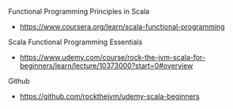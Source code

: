 Functional Programming Principles in Scala
- https://www.coursera.org/learn/scala-functional-programming

Scala Functional Programming Essentials
- https://www.udemy.com/course/rock-the-jvm-scala-for-beginners/learn/lecture/10373000?start=0#overview

Github
- https://github.com/rockthejvm/udemy-scala-beginners
